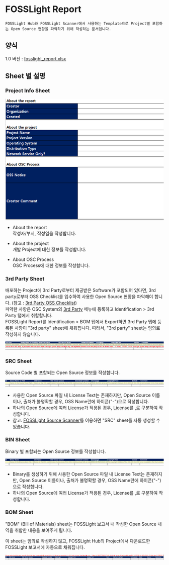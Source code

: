 # FOSSLight Report

```note
FOSSLight Hub와 FOSSLight Scanner에서 사용하는 Template으로 Project별 포함하는 Open Source 현황을 파악하기 위해 작성하는 문서입니다.
```

## 양식

1.0 버전 : [fosslight_report.xlsx](https://github.com/fosslight/fosslight/raw/main/src/main/resources/template/ProjectReport.xlsx)

## Sheet 별 설명

### Project Info Sheet
![info](./images/project_info.png)
- About the report  
   작성자/부서, 작성일을 작성합니다.

- About the project  
   개발 Project에 대한 정보를 작성합니다.

- About OSC Process  
   OSC Process에 대한 정보를 작성합니다.

### 3rd Party Sheet
배포하는 Project에 3rd Party로부터 제공받은 Software가 포함되어 있다면, 3rd party로부터 OSS Checklist를 입수하여 사용한 Open Source 현황을 파악해야 합니다. (참고 : [3rd Party OSS Checklist](https://github.com/fosslight/fosslight/raw/main/src/main/resources/static/sample/FOSSLight-OSS-Checklist-for-3rdParty_Eng_1.0.xlsx))    
파악한 사항은 OSC System의 [3rd Party](../started/2_try/5_third-party.md) 메뉴에 등록하고 Identification > 3rd Party 탭에서 취합합니다.   
FOSSLight Report를 Identification > BOM 탭에서 Export하면 3rd Party 탭에 등록된 사항이 "3rd party" sheet에 채워집니다. 따라서, "3rd party" sheet는 임의로 작성하지 않습니다.    

![info](./images/3rd_party.png)

### SRC Sheet
Source Code 별 포함되는 Open Source 정보를 작성합니다.   

![info](./images/src.png)
- 사용한 Open Source 파일 내 License Text는 존재하지만, Open Source 이름이나, 출처가 불명확할 경우, OSS Name란에 하이픈("-")으로 작성합니다.
- 하나의 Open Source에 여러 License가 적용된 경우, License를 ,로 구분하여 작성합니다.
- 참고. [FOSSLight Source Scanner](https://github.com/fosslight/fosslight_source_scanner)를 이용하면 "SRC" sheet를 자동 생성할 수 있습니다.


### BIN Sheet
Binary 별 포함되는 Open Source 정보를 작성합니다.   

![info](./images/bin.png)
- Binary를 생성하기 위해 사용한 Open Source 파일 내 License Text는 존재하지만, Open Source 이름이나, 출처가 불명확할 경우, OSS Name란에 하이픈("-")으로 작성합니다.
- 하나의 Open Source에 여러 License가 적용된 경우, License를 ,로 구분하여 작성합니다.



### BOM Sheet
"BOM" (Bill of Materials) sheet는 FOSSLight 보고서 내 작성한 Open Source 내역을 취합한 내용을 보여주게 됩니다.      
     
이 sheet는 임의로 작성하지 않고, FOSSLight Hub의 Project에서 다운로드한 FOSSLight 보고서에 자동으로 채워집니다.

![info](./images/bom.png)






